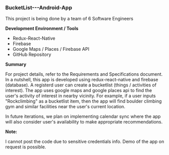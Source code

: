 ### BucketList---Android-App
This project is being done by a team of 6 Software Engineers

__Development Environment / Tools__
* Redux-React-Native
* Firebase
* Google Maps / Places / Firebase API
* GitHub Repository

__Summary__

For project details, refer to the Requirements and Specifications document. In a nutshell, this app is developed using redux-react-native and firebase (database). A registerd user can create a bucketlist (things / activities of interest). The app uses google maps and google places api to find the user's activity of interest in nearby vicinity. For example, if a user inputs "Rockclimbing" as a bucketlist item, then the app will find boulder climbing gym and similar facilities near the user's current location. 

In future iterations, we plan on implementing calendar sync where the app will also consider user's availability to make appropriate recommendations. 

__Note:__

I cannot post the code due to sensitive credentials info. Demo of the app on request is possible. 
